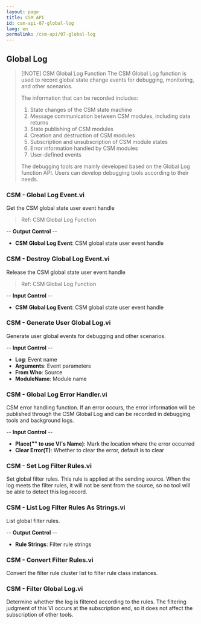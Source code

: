 ```yaml
---
layout: page
title: CSM API
id: csm-api-07-global-log
lang: en
permalink: /csm-api/07-global-log
---
```


## Global Log

> [!NOTE] CSM Global Log Function
> The CSM Global Log function is used to record global state change events for debugging, monitoring, and other scenarios.
>
> The information that can be recorded includes:
> 1. State changes of the CSM state machine
> 2. Message communication between CSM modules, including data returns
> 3. State publishing of CSM modules
> 4. Creation and destruction of CSM modules
> 5. Subscription and unsubscription of CSM module states
> 6. Error information handled by CSM modules
> 7. User-defined events
>
> The debugging tools are mainly developed based on the Global Log function API. Users can develop debugging tools according to their needs.

### CSM - Global Log Event.vi

Get the CSM global state user event handle

> Ref: CSM Global Log Function

-- <b>Output Control</b> --
- <b>CSM Global Log Event</b>: CSM global state user event handle

### CSM - Destroy Global Log Event.vi

Release the CSM global state user event handle

> Ref: CSM Global Log Function

-- <b>Input Control</b> --
- <b>CSM Global Log Event</b>: CSM global state user event handle

### CSM - Generate User Global Log.vi

Generate user global events for debugging and other scenarios.

-- <b>Input Control</b> --
- <b>Log</b>: Event name
- <b>Arguments</b>: Event parameters
- <b>From Who</b>: Source
- <b>ModuleName</b>: Module name

### CSM - Global Log Error Handler.vi

CSM error handling function. If an error occurs, the error information will be published through the CSM Global Log and can be recorded in debugging tools and background logs.

-- <b>Input Control</b> --
- <b>Place("" to use VI's Name)</b>: Mark the location where the error occurred
- <b>Clear Error(T)</b>: Whether to clear the error, default is to clear

### CSM - Set Log Filter Rules.vi

Set global filter rules. This rule is applied at the sending source. When the log meets the filter rules, it will not be sent from the source, so no tool will be able to detect this log record.

### CSM - List Log Filter Rules As Strings.vi

List global filter rules.

-- <b>Output Control</b> --
- <b>Rule Strings</b>: Filter rule strings

### CSM - Convert Filter Rules.vi

Convert the filter rule cluster list to filter rule class instances.

### CSM - Filter Global Log.vi

Determine whether the log is filtered according to the rules. The filtering judgment of this VI occurs at the subscription end, so it does not affect the subscription of other tools.
